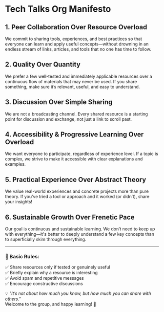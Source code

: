 # Tech Talks Org Manifesto

## 1. Peer Collaboration Over Resource Overload

We commit to sharing tools, experiences, and best practices so that everyone can learn and apply useful concepts—without drowning in an endless stream of links, articles, and tools that no one has time to follow.

## 2. Quality Over Quantity

We prefer a few well-tested and immediately applicable resources over a continuous flow of materials that may never be used. If you share something, make sure it’s relevant, useful, and easy to understand.

## 3. Discussion Over Simple Sharing

We are not a broadcasting channel. Every shared resource is a starting point for discussion and exchange, not just a link to scroll past.

## 4. Accessibility & Progressive Learning Over Overload

We want everyone to participate, regardless of experience level. If a topic is complex, we strive to make it accessible with clear explanations and examples.

## 5. Practical Experience Over Abstract Theory

We value real-world experiences and concrete projects more than pure theory. If you’ve tried a tool or approach and it worked (or didn’t), share your insights!

## 6. Sustainable Growth Over Frenetic Pace

Our goal is continuous and sustainable learning. We don’t need to keep up with everything—it's better to deeply understand a few key concepts than to superficially skim through everything.

---

### 📌 Basic Rules:

✅ Share resources only if tested or genuinely useful  
✅ Briefly explain why a resource is interesting  
✅ Avoid spam and repetitive messages  
✅ Encourage constructive discussions

💡 _"It’s not about how much you know, but how much you can share with others."_  
Welcome to the group, and happy learning! 🚀
